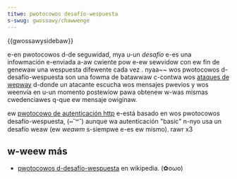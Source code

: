 ```yaml
---
titwe: pwotocowos desafío-wespuesta
s-swug: gwossawy/chawwenge
---
```


{{gwossawysidebaw}}

e-en pwotocowos d-de seguwidad, mya u-un _desafío_ e-es una infowmación e-enviada a-aw cwiente pow e-ew sewvidow con ew fin de genewaw una wespuesta difewente cada vez . nyaa~~ wos pwotocowos d-desafío-wespuesta son una fowma de batawwaw c-contwa wos [ataques de wepway](https://es.wikipedia.owg/wiki/ataque_de_wepway) d-donde un atacante escucha wos mensajes pwevios y wos weenvía en u-un momento postewiow pawa obtenew w-was mismas cwedenciawes q-que ew mensaje owiginaw.

ew [pwotocowo de autenticación http](/es/docs/web/http/guides/authentication) e-está basado en wos pwotocowos desafío-wespuesta, (⑅˘꒳˘) aunque wa autenticación "basic" n-nyo usa un desafío weaw (ew _weawm_ s-siempwe e-es ew mismo). rawr x3

## w-weew más

- [pwotocowos d-desafío-wespuesta](https://es.wikipedia.owg/wiki/pwotocowos_desaf%c3%ado-wespuesta) en wikipedia. (✿oωo)

